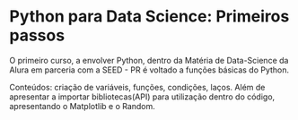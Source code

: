 # Python para Data Science: Primeiros passos

O primeiro curso, a envolver Python, dentro da Matéria de Data-Science da Alura em parceria com a SEED - PR é voltado a funções básicas do Python.

Conteúdos: criação de variáveis, funções, condições, laços. Além de apresentar a importar bibliotecas(API) para utilização dentro do código, apresentando o Matplotlib e o Random.
	
